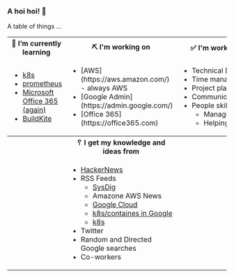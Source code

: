 ### A hoi hoi! 👋

A table of things ...

<table>
    <tr>
        <th>🌱 I’m currently learning</th>
        <th>⛏ I'm working on</th>
        <th>✅ I'm working to improve on</th>
    </tr>
    <tr>
        <td>
            <ul>
                <li><a href="https://kubernetes.io/">k8s</a></li>
                <li><a href="https://prometheus.io/">prometheus</a></li>
                <li><a href="https://office365.com">Microsoft Office 365 (again)</a></li>
                <li><a href="https://buildkite.com">BuildKite</a></li>
            </ul>
        </td>
        <td>
            <ul>
                <li>[AWS](https://aws.amazon.com/) - always AWS</li>
                <li>[Google Admin](https://admin.google.com/)</li>
                <li>[Office 365](https://office365.com)</li>
            </ul>
        </td>
        <td>
            <ul>
                <li>Technical Documentation</li>
                <li>Time management</li>
                <li>Project planning</li
                ><li>Communication</li>
                <li>People skills<ul>
                <li>Managing</li>
                <li>Helping/mentoring/coaching</li>
            </ul>
        </td>
    </tr>
    <tr>
        <th>&nbsp;</th>
        <th>␦ I get my knowledge and ideas from</th>
        <th>&nbsp;</th>
    </tr>
    <tr>
        <td>&nbsp;</td>
        <td>
            <ul>
                <li><a href="https://news.ycombinator.com/">HackerNews</a></li>
                <li>
                    RSS Feeds
                    <ul>
                        <li><a href="http://fetchrss.com/rss/5b4e9e358a93f8cc058b4567960404014.xml">SysDig</a></li>
                        <li><a href="https://aws.amazon.com/new/feed/"></a>Amazone AWS News</li>
                        <li><a href="https://cloudblog.withgoogle.com/rss/">Google Cloud</a></li>
                        <li><a href="https://cloudblog.withgoogle.com/products/containers-kubernetes/rss/">k8s/containes in Google</a></li>
                        <li><a href="https://kubernetes.io/feed.xml">k8s</a></li>
                    </ul>
                </li>
                <li>Twitter</li>
                <li>Random and Directed Google searches</li>
                <li>Co-workers</li>
            </ul>
        </td>
        <td>&nbsp;</td>
    </tr>
</table>
<!--
**pgmac/pgmac** is a ✨ _special_ ✨ repository because its `README.md` (this file) appears on your GitHub profile.

Here are some ideas to get you started:

- 😄 Pronouns: me/us
- 👯 I’m looking to collaborate on ...
- 🤔 I’m looking for help with ...
- 💬 Ask me about ...
- 📫 How to reach me: ...
- ⚡ Fun fact: ...
-->

### Articles I've added to my [GetPocket](https://getpocket.com/) list

* [Track your family calendar with a Raspberry Pi and a low-power display](https://opensource.com/article/21/3/family-calendar-raspberry-pi)
* [5 Steps to Successful DevOps Culture](https://devops.com/five-steps-to-successful-devops-culture/)
* [Sponsor authelia/authelia](https://github.com/authelia/authelia)
* [Testing HashiCorp Terraform](https://www.hashicorp.com/blog/testing-hashicorp-terraform)
* [www.supermicro.com - /wftp/driver/VGA/ASPEED/](https://www.supermicro.com/wdl/driver/VGA/ASPEED/)
* [Multi-User Dungeons (MUDs): What Are They? And How to Play](https://medium.com/@williamson.f93/multi-user-dungeons-muds-what-are-they-and-how-to-play-af3ec0f29f4a)
* [Rich](https://github.com/willmcgugan/rich)
* [The worst of the two worlds: Excel meets Outlook](https://adepts.of0x.cc/VBA-Outlook/)
* [Calvin & Hobbes Search Engine : by Bing](http://michaelyingling.com/random/calvin_and_hobbes/)
* [NetworkPolicy Editor: Create, Visualize, and Share Kubernetes NetworkPolicies](https://cilium.io/blog/2021/02/10/network-policy-editor)

### My Blog Posts

* [Windows Server Virtual Interface with a configured VLAN with a custom MAC](https://pgmac.net.au/technology/2019/12/23/windows-vlan.html)
* [The Source](https://pgmac.net.au/technology/2019/02/25/the-source.html)
* [AWS Internet access from a Private subnet](https://pgmac.net.au/technology/2018/09/03/aws-internet-private-subnets.html)
* [Quick SSL/TLS certificate check](https://pgmac.net.au/technology/2018/04/09/ssl-tls-check.html)
* [Think Feel Love Believe](https://pgmac.net.au/family/2017/11/03/think-feel-love-believe.html)
* [How-To extend a Logical Volume using LVM on Linux](https://pgmac.net.au/technology/2017/11/02/lmv-extend.html)
* [Manual cert-bot renewals for certificates hosted on a Sophos UTM](https://pgmac.net.au/technology/2017/08/30/cert-bot-renewal-sophos-utm.html)
* [History](https://pgmac.net.au/language/2017/08/19/history.html)
* [The hiccup cure](https://pgmac.net.au/no%20laughing%20matter/2017/05/28/the-hiccup-cure.html)
* [JVC Everio MOD files to MPG](https://pgmac.net.au/technology/2015/03/18/jvc-everio-mod-to-mpg.html)

### Things I'm star-ing

* [vim-clutch](https://github.com/alevchuk/vim-clutch)
  A hardware pedal for improved text editing in Vim
* [eks-rolling-update](https://github.com/hellofresh/eks-rolling-update)
  EKS Rolling Update is a utility for updating the launch configuration of worker nodes in an EKS cluster.
* [rumble](https://github.com/RumbleDB/rumble)
  ⛈️ Rumble 1.11.0 "Banyan Tree"🌳  for Apache Spark | Run queries on your large-scale, messy JSON-like data (JSON, text, CSV, Parquet, ROOT, AVRO, SVM...) | No install required (just a jar to download) | Declarative Machine Learning and more
* [cosmopolitan](https://github.com/jart/cosmopolitan)
  fast portable static native textmode containers
* [ghostwriter](https://github.com/wereturtle/ghostwriter)
  ghostwriter is a cross-platform, aesthetic, distraction-free Markdown editor.
* [3mux](https://github.com/aaronjanse/3mux)
  Terminal multiplexer inspired by i3
* [rich](https://github.com/willmcgugan/rich)
  Rich is a Python library for rich text and beautiful formatting in the terminal.
* [Sourcetrail](https://github.com/CoatiSoftware/Sourcetrail)
  Sourcetrail - free and open-source interactive source explorer
* [Kubernetes_Security_Specialist_Study_Guide](https://github.com/stackrox/Kubernetes_Security_Specialist_Study_Guide)
  None
* [security-profiles-operator](https://github.com/kubernetes-sigs/security-profiles-operator)
  The Kubernetes Security Profiles Operator
* [launch](https://github.com/system76/launch)
  System76 Launch Configurable Keyboard
